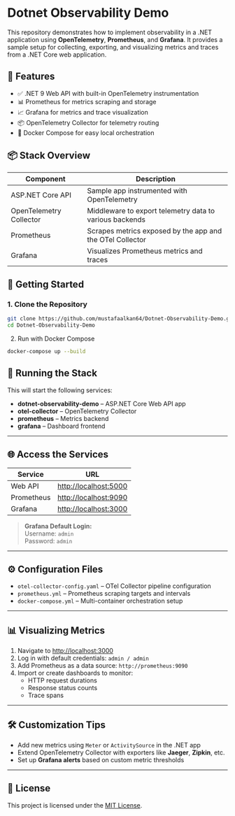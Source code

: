 # Dotnet Observability Demo

This repository demonstrates how to implement observability in a .NET application using **OpenTelemetry**, **Prometheus**, and **Grafana**. It provides a sample setup for collecting, exporting, and visualizing metrics and traces from a .NET Core web application.

## 🧰 Features

- ✅ .NET 9 Web API with built-in OpenTelemetry instrumentation
- 📊 Prometheus for metrics scraping and storage
- 📈 Grafana for metrics and trace visualization
- 📦 OpenTelemetry Collector for telemetry routing
- 🐳 Docker Compose for easy local orchestration

## 📦 Stack Overview

| Component            | Description                                                  |
|---------------------|--------------------------------------------------------------|
| ASP.NET Core API     | Sample app instrumented with OpenTelemetry                   |
| OpenTelemetry Collector | Middleware to export telemetry data to various backends     |
| Prometheus           | Scrapes metrics exposed by the app and the OTel Collector    |
| Grafana              | Visualizes Prometheus metrics and traces                     |

## 🚀 Getting Started

### 1. Clone the Repository

```bash
git clone https://github.com/mustafaalkan64/Dotnet-Observability-Demo.git
cd Dotnet-Observability-Demo
```
2. Run with Docker Compose
```bash
docker-compose up --build
```

## 🐳 Running the Stack

This will start the following services:

- **dotnet-observability-demo** – ASP.NET Core Web API app
- **otel-collector** – OpenTelemetry Collector
- **prometheus** – Metrics backend
- **grafana** – Dashboard frontend

---

## 🌐 Access the Services

| Service     | URL                           |
|-------------|-------------------------------|
| Web API     | [http://localhost:5000](http://localhost:5000) |
| Prometheus  | [http://localhost:9090](http://localhost:9090) |
| Grafana     | [http://localhost:3000](http://localhost:3000) |

> **Grafana Default Login:**  
> Username: `admin`  
> Password: `admin`

---

## ⚙️ Configuration Files

- `otel-collector-config.yaml` – OTel Collector pipeline configuration
- `prometheus.yml` – Prometheus scraping targets and intervals
- `docker-compose.yml` – Multi-container orchestration setup

---

## 📊 Visualizing Metrics

1. Navigate to [http://localhost:3000](http://localhost:3000)
2. Log in with default credentials: `admin / admin`
3. Add Prometheus as a data source: `http://prometheus:9090`
4. Import or create dashboards to monitor:
   - HTTP request durations
   - Response status counts
   - Trace spans

---

## 🛠️ Customization Tips

- Add new metrics using `Meter` or `ActivitySource` in the .NET app
- Extend OpenTelemetry Collector with exporters like **Jaeger**, **Zipkin**, etc.
- Set up **Grafana alerts** based on custom metric thresholds

---

## 📄 License

This project is licensed under the [MIT License](LICENSE).

